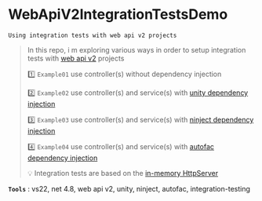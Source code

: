 # WebApiV2IntegrationTestsDemo
```
Using integration tests with web api v2 projects
```

> In this repo, i m exploring various ways in order to setup integration tests with [web api v2](https://learn.microsoft.com/en-us/aspnet/web-api/overview/getting-started-with-aspnet-web-api/tutorial-your-first-web-api) projects
>
> :one: `Example01` use controller(s) without dependency injection
>
> :two: `Example02` use controller(s) and service(s) with [unity dependency injection](http://unitycontainer.org)
>
> :three: `Example03` use controller(s) and service(s) with [ninject dependency injection](http://www.ninject.org)
>
> :four: `Example04` use controller(s) and service(s) with [autofac dependency injection](https://autofac.org/)
>
> :bulb: Integration tests are based on the [in-memory HttpServer](https://learn.microsoft.com/en-us/previous-versions/aspnet/hh834055(v=vs.108))
>

**`Tools`** : vs22, net 4.8, web api v2, unity, ninject, autofac, integration-testing
